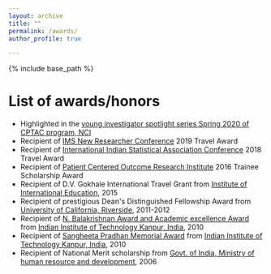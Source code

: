 ```yaml
---
layout: archive
title: ""
permalink: /awards/
author_profile: true

---
```


{% include base_path %}

List of awards/honors
======

* Highlighted in the [young investigator spotlight series Spring 2020 of CPTAC program, NCI](https://github.com/Shrabanti87/shrabanti87.github.io/blob/master/_pages/springhighlight.pdf) 
* Recipient of [IMS New Researcher Conference](http://groups.imstat.org/newresearchers/conferences/nrc.html) 2019 Travel Award
* Recipient of [International Indian Statistical Association Conference](http://iisa2018.biostat.ufl.edu/) 2018 Travel Award 
* Recipient of [Patient Centered Outcome Research Institute](https://www.pcori.org/) 2016 Trainee Scholarship Award
* Recipient of D.V. Gokhale International Travel Grant from [Institute of International Education](https://www.iie.org/), 2015
* Recipient of prestigious Dean's Distinguished Fellowship Award from [University of California, Riverside](https://statistics.ucr.edu/), 2011-2012
* Recipient of [N. Balakrishnan Award and Academic excellence Award](https://iitk.ac.in/sspc/sspc-academic-awards) from [Indian Institute of Technology Kanpur, India](https://www.iitk.ac.in/), 2010
* Recipient of [Sangheeta Pradhan Memorial Award](http://www.iitk.ac.in/doaaold/convocation2011/convocation%202011.pdf) from [Indian Institute of Technology Kanpur, India](https://www.iitk.ac.in/), 2010
* Recipient of National Merit scholarship from [Govt. of India, Ministry of human resource and development](https://mhrd.gov.in/scholarships), 2006
